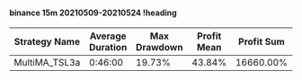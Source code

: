 #### binance 15m 20210509-20210524 !heading
| Strategy Name | Average Duration | Max Drawdown | Profit Mean | Profit Sum | Profit Total | Trade Count | Win Rate |
| ------------- | ---------------- | ------------ | ----------- | ---------- | ------------ | ----------- | -------- |
| MultiMA_TSL3a | 0:46:00          | 19.73%       | 43.84%      | 16660.00%  | 3343.00%     | 380         | 68.16%   |